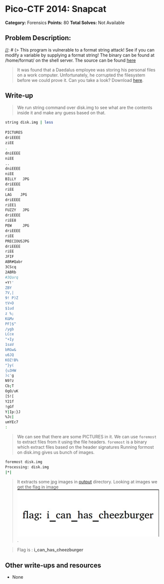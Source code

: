 # Pico-CTF 2014: Snapcat

**Category:** Forensics
**Points:** 80
**Total Solves:** Not Available
## Problem Description:

[//]: # (> This program is vulnerable to a format string attack! See if you can modify a variable by supplying a format string! The binary can be found at /home/format/ on the shell server. The source can be found [here](format.c\).)
> It was found that a Daedalus employee was storing his personal files on a work computer. Unfortunately, he corrupted the filesystem before we could prove it. Can you take a look? Download [here](https://picoctf.com/problem-static/forensics/snapcat/disk.img).

## Write-up
[//]: # (> Your write up goes here.)
> We run string command over disk.img to see what are the contents inside it and make any guess based on that.
```bash
string disk.img | less

PICTURES
driEEEE
ziEE
.
dniEEEE
niEE
..
dniEEEE
niEE
BILLY   JPG
driEEEE
riEE
LAG    JPG
driEEEE
riEE1
FUZZY   JPG
driEEEE
riEE8
PEW     JPG
driEEEE
riEE
PRECIOUSJPG
driEEEE
riEE
JFIF
ABR#Qabr
3CScq
2ABRb
#3Qarq
+Y!'
ZBY
7V,|
9! P)Z
tV>D
$1ud
z %;
K&Mv
PF]$^
/ygb
LCce
"+Iy
1saV
bRGw&
u6JQ
KOZ!B%
"}y(
{u3HW
)c'g
N9?z
Cb;T
OgO/uK
[5![
Y21f
!gGf
Y|Ip:}J
%Jc|
umYEc7
:
```
> We can see that there are some PICTURES in it. We can use `foremost` to extract files from it using the file headers. `foremost` is a binary which extract files based on the header signatures Running formost on disk.img gives us bunch of images.
```bash 
foremost disk.img
Processing: disk.img
|*|
```
> It extracts some jpg images in [output](output) directory. Looking at images we get the flag in image ![00000237.jpg](output/jpg/00000237.jpg).

> Flag is : **i_can_has_cheezburger**

## Other write-ups and resources

* None
